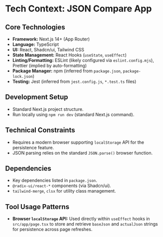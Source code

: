 # Tech Context: JSON Compare App

## Core Technologies

*   **Framework:** Next.js 14+ (App Router)
*   **Language:** TypeScript
*   **UI:** React, Shadcn/ui, Tailwind CSS
*   **State Management:** React Hooks (`useState`, `useEffect`)
*   **Linting/Formatting:** ESLint (likely configured via `eslint.config.mjs`), Prettier (implied by auto-formatting)
*   **Package Manager:** npm (inferred from `package.json`, `package-lock.json`)
*   **Testing:** Jest (inferred from `jest.config.js`, `*.test.ts` files)

## Development Setup

*   Standard Next.js project structure.
*   Run locally using `npm run dev` (standard Next.js command).

## Technical Constraints

*   Requires a modern browser supporting `localStorage` API for the persistence feature.
*   JSON parsing relies on the standard `JSON.parse()` browser function.

## Dependencies

*   Key dependencies listed in `package.json`.
*   `@radix-ui/react-*` components (via Shadcn/ui).
*   `tailwind-merge`, `clsx` for utility class management.

## Tool Usage Patterns

*   **Browser `localStorage` API:** Used directly within `useEffect` hooks in `src/app/page.tsx` to store and retrieve `baseJson` and `actualJson` strings for persistence across page refreshes.
